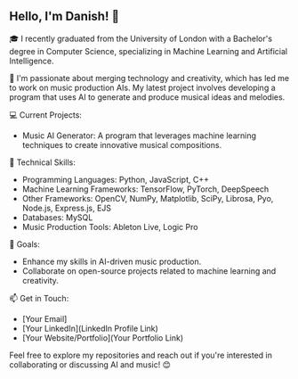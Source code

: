 ## Hello, I'm Danish! 👋

🎓 I recently graduated from the University of London with a Bachelor's degree in Computer Science, specializing in Machine Learning and Artificial Intelligence.

🎵 I'm passionate about merging technology and creativity, which has led me to work on music production AIs. My latest project involves developing a program that uses AI to generate and produce musical ideas and melodies.

💻 Current Projects:

- Music AI Generator: A program that leverages machine learning techniques to create innovative musical compositions.

🔧 Technical Skills:

- Programming Languages: Python, JavaScript, C++
- Machine Learning Frameworks: TensorFlow, PyTorch, DeepSpeech
- Other Frameworks: OpenCV, NumPy, Matplotlib, SciPy, Librosa, Pyo, Node.js, Express.js, EJS
- Databases: MySQL
- Music Production Tools: Ableton Live, Logic Pro

🌟 Goals:

- Enhance my skills in AI-driven music production.
- Collaborate on open-source projects related to machine learning and creativity.

📫 Get in Touch:

- [Your Email]
- [Your LinkedIn](LinkedIn Profile Link)
- [Your Website/Portfolio](Your Portfolio Link)

Feel free to explore my repositories and reach out if you're interested in collaborating or discussing AI and music! 😊






<!--
**danishbz/danishbz** is a ✨ _special_ ✨ repository because its `README.md` (this file) appears on your GitHub profile.

Here are some ideas to get you started:

- 🔭 I’m currently working on ...
- 🌱 I’m currently learning ...
- 👯 I’m looking to collaborate on ...
- 🤔 I’m looking for help with ...
- 💬 Ask me about ...
- 📫 How to reach me: ...
- 😄 Pronouns: ...
- ⚡ Fun fact: ...
-->
